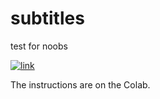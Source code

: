 # subtitles
test for noobs 

[![link](https://colab.research.google.com/assets/colab-badge.svg)](https://colab.research.google.com/drive/1Dme8zwwdl1EiVhzP1rO5CGLUE1YbpIDS)

The instructions are on the Colab.
